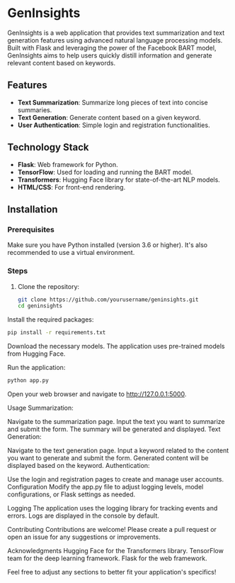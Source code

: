 # GenInsights

GenInsights is a web application that provides text summarization and text generation features using advanced natural language processing models. Built with Flask and leveraging the power of the Facebook BART model, GenInsights aims to help users quickly distill information and generate relevant content based on keywords.

## Features

- **Text Summarization**: Summarize long pieces of text into concise summaries.
- **Text Generation**: Generate content based on a given keyword.
- **User Authentication**: Simple login and registration functionalities.

## Technology Stack

- **Flask**: Web framework for Python.
- **TensorFlow**: Used for loading and running the BART model.
- **Transformers**: Hugging Face library for state-of-the-art NLP models.
- **HTML/CSS**: For front-end rendering.

## Installation

### Prerequisites

Make sure you have Python installed (version 3.6 or higher). It's also recommended to use a virtual environment.

### Steps

1. Clone the repository:

   ```bash
   git clone https://github.com/yourusername/geninsights.git
   cd geninsights
   ```
Install the required packages:

```bash
pip install -r requirements.txt
```
Download the necessary models. The application uses pre-trained models from Hugging Face.

Run the application:

```bash
python app.py
```
Open your web browser and navigate to http://127.0.0.1:5000.

Usage
Summarization:

Navigate to the summarization page.
Input the text you want to summarize and submit the form.
The summary will be generated and displayed.
Text Generation:

Navigate to the text generation page.
Input a keyword related to the content you want to generate and submit the form.
Generated content will be displayed based on the keyword.
Authentication:

Use the login and registration pages to create and manage user accounts.
Configuration
Modify the app.py file to adjust logging levels, model configurations, or Flask settings as needed.

Logging
The application uses the logging library for tracking events and errors. Logs are displayed in the console by default.

Contributing
Contributions are welcome! Please create a pull request or open an issue for any suggestions or improvements.

Acknowledgments
Hugging Face for the Transformers library.
TensorFlow team for the deep learning framework.
Flask for the web framework.

Feel free to adjust any sections to better fit your application's specifics!
